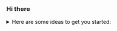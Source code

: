 ### Hi there <!---👋-->

<!-- 
**Artnoc1/artnoc1** is a ✨ _special_ ✨ repository because its `README.md` (this file) appears on your GitHub profile.
-->
<details markdown='1'>
<summary>Here are some ideas to get you started:</summary>
- 🔭 I’m currently working on ...<br>
- 🌱 I’m currently learning ...<br>
- 👯 I’m looking to collaborate on ...<br>
- 🤔 I’m looking for help with ...<br>
- 💬 Ask me about ...<br>
- 📫 How to reach me: ...<br>
- 😄 Pronouns: ...<br>
- ⚡ Fun fact: ...<br>
</details><!--
-->
